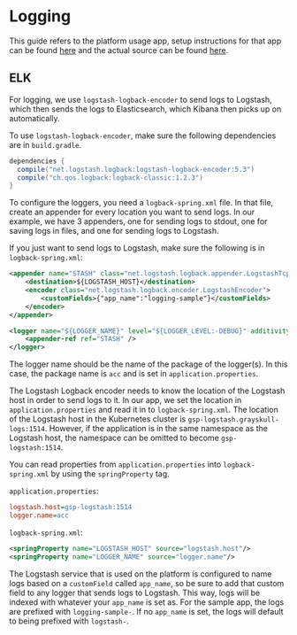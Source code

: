 # Logging

This guide refers to the platform usage app, setup instructions for that app can be found [here](platform_usage_app_setup.md) and the actual source can be found [here](../../../examples/k8s/platform-usage).

## ELK

For logging, we use `logstash-logback-encoder` to send logs to Logstash, which then sends the logs to Elasticsearch, which Kibana then picks up on automatically.

To use `logstash-logback-encoder`, make sure the following dependencies are in `build.gradle`.

```gradle
dependencies {
  compile("net.logstash.logback:logstash-logback-encoder:5.3")
  compile("ch.qos.logback:logback-classic:1.2.3")
}
```

To configure the loggers, you need a `logback-spring.xml` file. In that file, create an appender for every location you want to send logs. In our example, we have 3 appenders, one for sending logs to stdout, one for saving logs in files, and one for sending logs to Logstash.

If you just want to send logs to Logstash, make sure the following is in `logback-spring.xml`:

```xml
<appender name="STASH" class="net.logstash.logback.appender.LogstashTcpSocketAppender">
    <destination>${LOGSTASH_HOST}</destination>
    <encoder class="net.logstash.logback.encoder.LogstashEncoder">
        <customFields>{"app_name":"logging-sample"}</customFields>
    </encoder>
</appender>

<logger name="${LOGGER_NAME}" level="${LOGGER_LEVEL:-DEBUG}" additivity="false">
    <appender-ref ref="STASH" />
</logger>
```

The logger name should be the name of the package of the logger(s). In this case, the package name is `acc` and is set in `application.properties`.

The Logstash Logback encoder needs to know the location of the Logstash host in order to send logs to it. In our app, we set the location in `application.properties` and read it in to `logback-spring.xml`. The location of the Logstash host in the Kubernetes cluster is `gsp-logstash.grayskull-logs:1514`. However, if the application is in the same namespace as the Logstash host, the namespace can be omitted to become `gsp-logstash:1514`.

You can read properties from `application.properties` into `logback-spring.xml` by using the `springProperty` tag.

`application.properties`:
```ini
logstash.host=gsp-logstash:1514
logger.name=acc
```
`logback-spring.xml`:

```xml
<springProperty name="LOGSTASH_HOST" source="logstash.host"/>
<springProperty name="LOGGER_NAME" source="logger.name"/>
```

The Logstash service that is used on the platform is configured to name logs based on a `customField` called `app_name`, so be sure to add that custom field to any logger that sends logs to Logstash. This way, logs will be indexed with whatever your `app_name` is set as. For the sample app, the logs are prefixed with `logging-sample-`. If no `app_name` is set, the logs will default to being prefixed with `logstash-`.
 

